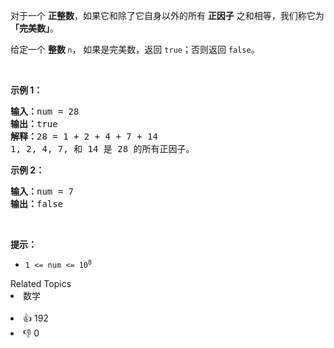 <p>对于一个&nbsp;<strong>正整数</strong>，如果它和除了它自身以外的所有 <strong>正因子</strong> 之和相等，我们称它为 <strong>「完美数」</strong>。</p>

<p>给定一个&nbsp;<strong>整数&nbsp;</strong><code>n</code>，&nbsp;如果是完美数，返回 <code>true</code>；否则返回 <code>false</code>。</p>

<p>&nbsp;</p>

<p><strong>示例 1：</strong></p>

<pre>
<strong>输入：</strong>num = 28
<strong>输出：</strong>true
<strong>解释：</strong>28 = 1 + 2 + 4 + 7 + 14
1, 2, 4, 7, 和 14 是 28 的所有正因子。</pre>

<p><strong>示例 2：</strong></p>

<pre>
<strong>输入：</strong>num = 7
<strong>输出：</strong>false
</pre>

<p>&nbsp;</p>

<p><strong>提示：</strong></p>

<ul> 
 <li><code>1 &lt;= num &lt;= 10<sup>8</sup></code></li> 
</ul>

<div><div>Related Topics</div><div><li>数学</li></div></div><br><div><li>👍 192</li><li>👎 0</li></div>